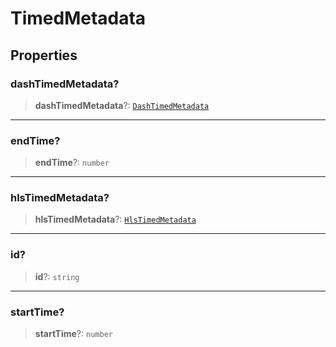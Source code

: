 # TimedMetadata

## Properties

### dashTimedMetadata?

> **dashTimedMetadata**?: [`DashTimedMetadata`](reference/interfaces/DashTimedMetadata.md)

***

### endTime?

> **endTime**?: `number`

***

### hlsTimedMetadata?

> **hlsTimedMetadata**?: [`HlsTimedMetadata`](reference/interfaces/HlsTimedMetadata.md)

***

### id?

> **id**?: `string`

***

### startTime?

> **startTime**?: `number`
